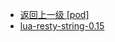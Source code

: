 - [返回上一级 [pod]](服务部署/Nginx/模板/nginx-1.24.0/Openresty/openresty-1.21.4.3-win64/pod/)
- [lua-resty-string-0.15](服务部署/Nginx/模板/nginx-1.24.0/Openresty/openresty-1.21.4.3-win64/pod/lua-resty-string-0.15/)
